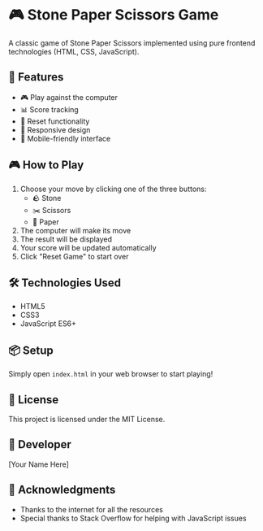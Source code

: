 # 🎮 Stone Paper Scissors Game

A classic game of Stone Paper Scissors implemented using pure frontend technologies (HTML, CSS, JavaScript).

## 🚀 Features

- 🎮 Play against the computer
- 📊 Score tracking
- 🔄 Reset functionality
- 🎨 Responsive design
- 📱 Mobile-friendly interface

## 🎮 How to Play

1. Choose your move by clicking one of the three buttons:
   - 🪨 Stone
   - ✂️ Scissors
   - 📄 Paper
2. The computer will make its move
3. The result will be displayed
4. Your score will be updated automatically
5. Click "Reset Game" to start over

## 🛠️ Technologies Used

- HTML5
- CSS3
- JavaScript ES6+

## 📦 Setup

Simply open `index.html` in your web browser to start playing!

## 📝 License

This project is licensed under the MIT License.

## 👤 Developer

[Your Name Here]

## 🙏 Acknowledgments

- Thanks to the internet for all the resources
- Special thanks to Stack Overflow for helping with JavaScript issues

